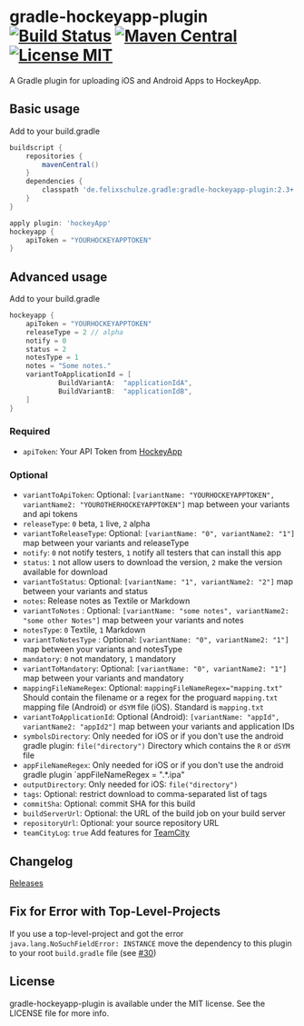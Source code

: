 # gradle-hockeyapp-plugin [![Build Status](https://travis-ci.org/x2on/gradle-hockeyapp-plugin.png)](https://travis-ci.org/x2on/gradle-hockeyapp-plugin) [![Maven Central](https://maven-badges.herokuapp.com/maven-central/de.felixschulze.gradle/gradle-hockeyapp-plugin/badge.svg)](http://search.maven.org/#search%7Cgav%7C1%7Cg%3A%22de.felixschulze.gradle%22%20AND%20a%3A%22gradle-hockeyapp-plugin%22) [![License MIT](http://img.shields.io/badge/license-MIT-blue.svg)](https://github.com/x2on/gradle-hockeyapp-plugin/blob/master/LICENSE)

A Gradle plugin for uploading iOS and Android Apps to HockeyApp.

## Basic usage

Add to your build.gradle

```gradle
buildscript {
    repositories {
        mavenCentral()
    }
    dependencies {
        classpath 'de.felixschulze.gradle:gradle-hockeyapp-plugin:2.3+'
    }
}

apply plugin: 'hockeyApp'
hockeyapp {
    apiToken = "YOURHOCKEYAPPTOKEN"
}
```

## Advanced usage

Add to your build.gradle

```gradle
hockeyapp {
    apiToken = "YOURHOCKEYAPPTOKEN"
    releaseType = 2 // alpha
    notify = 0
    status = 2
    notesType = 1
    notes = "Some notes."
    variantToApplicationId = [
            BuildVariantA:  "applicationIdA",
            BuildVariantB:  "applicationIdB",
    ]
}

```
### Required
* `apiToken`: Your API Token from [HockeyApp](http://hockeyapp.net/)

### Optional
* `variantToApiToken`: Optional: `[variantName: "YOURHOCKEYAPPTOKEN", variantName2: "YOUROTHERHOCKEYAPPTOKEN"]` map between your variants and api tokens
* `releaseType`: `0` beta, `1` live, `2` alpha
* `variantToReleaseType`: Optional: `[variantName: "0", variantName2: "1"]` map between your variants and releaseType
* `notify`: `0` not notify testers, `1` notify all testers that can install this app
* `status`: `1` not allow users to download the version, `2` make the version available for download
* `variantToStatus`: Optional: `[variantName: "1", variantName2: "2"]` map between your variants and status
* `notes`: Release notes as Textile or Markdown
* `variantToNotes` : Optional: `[variantName: "some notes", variantName2: "some other Notes"]` map between your variants and notes
* `notesType`: `0` Textile, `1` Markdown
* `variantToNotesType` : Optional: `[variantName: "0", variantName2: "1"]` map between your variants and notesType
* `mandatory`: `0` not mandatory, `1` mandatory
* `variantToMandatory`: Optional: `[variantName: "0", variantName2: "1"]` map between your variants and mandatory
* `mappingFileNameRegex`:  Optional: `mappingFileNameRegex="mapping.txt"` Should contain the filename or a regex for the proguard `mapping.txt` mapping file (Android) or `dSYM` file (iOS). Standard is `mapping.txt`
* `variantToApplicationId`:  Optional (Android): `[variantName: "appId", variantName2: "appId2"]` map between your variants and application IDs
* `symbolsDirectory`: Only needed for iOS or if you don't use the android gradle plugin: `file("directory")` Directory which contains the `R` or `dSYM` file
* `appFileNameRegex`: Only needed for iOS or if you don't use the android gradle plugin `appFileNameRegex = ".*.ipa"
* `outputDirectory`: Only needed for iOS: `file("directory")`
* `tags`: Optional: restrict download to comma-separated list of tags
* `commitSha`: Optional: commit SHA for this build
* `buildServerUrl`: Optional: the URL of the build job on your build server
* `repositoryUrl`: Optional: your source repository URL
* `teamCityLog`: `true` Add features for [TeamCity](http://www.jetbrains.com/teamcity/)

## Changelog

[Releases](https://github.com/x2on/gradle-hockeyapp-plugin/releases)

## Fix for Error with Top-Level-Projects

If you use a top-level-project and got the error `java.lang.NoSuchFieldError: INSTANCE` move the dependency to this plugin to your root `build.gradle` file (see [#30](https://github.com/x2on/gradle-hockeyapp-plugin/issues/30))

## License

gradle-hockeyapp-plugin is available under the MIT license. See the LICENSE file for more info.
